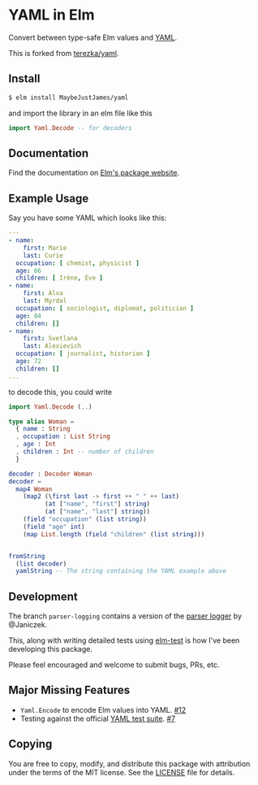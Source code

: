 # YAML in Elm

Convert between type-safe Elm values and [YAML](https://yaml.org).

This is forked from [terezka/yaml](https://package.elm-lang.org/packages/terezka/yaml/latest/).

## Install

```bash
$ elm install MaybeJustJames/yaml
```

and import the library in an elm file like this

```elm
import Yaml.Decode -- for decoders
```

## Documentation

Find the documentation on [Elm's package website](http://package.elm-lang.org/packages/MaybeJustJames/yaml/latest).

## Example Usage

Say you have some YAML which looks like this:

```yaml
---
- name:
    first: Marie
    last: Curie
  occupation: [ chemist, physicist ]
  age: 66
  children: [ Irène, Ève ]
- name:
    first: Alva
    last: Myrdal
  occupation: [ sociologist, diplomat, politician ]
  age: 84
  children: []
- name:
    first: Svetlana
    last: Alexievich
  occupation: [ journalist, historian ]
  age: 72
  children: []
...  
```

to decode this, you could write

```elm
import Yaml.Decode (..)

type alias Woman =
  { name : String
  , occupation : List String
  , age : Int
  , children : Int -- number of children
  }

decoder : Decoder Woman
decoder =
  map4 Woman
    (map2 (\first last -> first ++ " " ++ last)
          (at ["name", "first"] string)
          (at ["name", "last"] string))
    (field "occupation" (list string))
    (field "age" int)
    (map List.length (field "children" (list string)))


fromString
  (list decoder)
  yamlString -- The string containing the YAML example above

```

## Development

The branch `parser-logging` contains a version of the
[parser logger](https://discourse.elm-lang.org/t/improved-parser-logger/5964)
by @Janiczek.

This, along with writing detailed tests using [elm-test](https://github.com/elm-community/elm-test)
is how I've been developing this package.

Please feel encouraged and welcome to submit bugs, PRs, etc.


## Major Missing Features

- `Yaml.Encode` to encode Elm values into YAML. [#12](https://github.com/MaybeJustJames/yaml/issues/12)
- Testing against the official [YAML test suite](https://github.com/yaml/yaml-test-suite). [#7](https://github.com/MaybeJustJames/yaml/issues/7)

## Copying

You are free to copy, modify, and distribute this package with attribution under the terms of the MIT license. See the [LICENSE](LICENSE) file for details.
